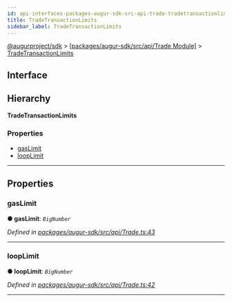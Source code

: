 ```yaml
---
id: api-interfaces-packages-augur-sdk-src-api-trade-tradetransactionlimits
title: TradeTransactionLimits
sidebar_label: TradeTransactionLimits
---
```


[@augurproject/sdk](api-readme.md) > [[packages/augur-sdk/src/api/Trade Module]](api-modules-packages-augur-sdk-src-api-trade-module.md) > [TradeTransactionLimits](api-interfaces-packages-augur-sdk-src-api-trade-tradetransactionlimits.md)

## Interface

## Hierarchy

**TradeTransactionLimits**

### Properties

* [gasLimit](api-interfaces-packages-augur-sdk-src-api-trade-tradetransactionlimits.md#gaslimit)
* [loopLimit](api-interfaces-packages-augur-sdk-src-api-trade-tradetransactionlimits.md#looplimit)

---

## Properties

<a id="gaslimit"></a>

###  gasLimit

**● gasLimit**: *`BigNumber`*

*Defined in [packages/augur-sdk/src/api/Trade.ts:43](https://github.com/AugurProject/augur/blob/27cf7214d2/packages/augur-sdk/src/api/Trade.ts#L43)*

___
<a id="looplimit"></a>

###  loopLimit

**● loopLimit**: *`BigNumber`*

*Defined in [packages/augur-sdk/src/api/Trade.ts:42](https://github.com/AugurProject/augur/blob/27cf7214d2/packages/augur-sdk/src/api/Trade.ts#L42)*

___

